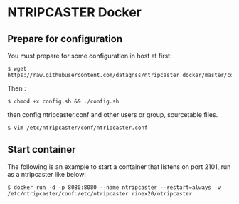 # NTRIPCASTER Docker

## Prepare for configuration
You must prepare for some configuration in host at first:
```shell
$ wget https://raw.githubusercontent.com/datagnss/ntripcaster_docker/master/config.sh
```

Then :
```shell
$ chmod +x config.sh && ./config.sh
```

then config ntripcaster.conf and other users or group, sourcetable files.
```shell
$ vim /etc/ntripcaster/conf/ntripcaster.conf
```

## Start container
The following is an example to start a container that listens on port 2101, run as a ntripcaster like below:
```shell
$ docker run -d -p 8080:8080 --name ntripcaster --restart=always -v /etc/ntripcaster/conf:/etc/ntripcaster rinex20/ntripcaster
```
